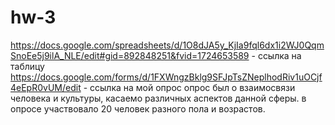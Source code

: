 # hw-3
https://docs.google.com/spreadsheets/d/1O8dJA5y_KjIa9fql6dx1i2WJ0QqmSnoEe5j9ilA_NLE/edit#gid=892848251&fvid=1724653589 - ссылка на таблицу
https://docs.google.com/forms/d/1FXWngzBklg9SFJpTsZNeplhodRiv1uOCjf4eEpR0vUM/edit - ссылка на мой опрос
опрос был о взаимосвязи человека и культуры, касаемо различных аспектов данной сферы. в опросе участвовало 20 человек разного пола и возрастов.
